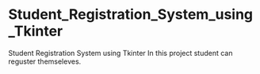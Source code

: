 # Student_Registration_System_using_Tkinter
Student Registration System using Tkinter
In this project student can reguster themseleves.
